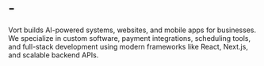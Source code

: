# -
Vort builds AI-powered systems, websites, and mobile apps for businesses. We specialize in custom software, payment integrations, scheduling tools, and full-stack development using modern frameworks like React, Next.js, and scalable backend APIs.
